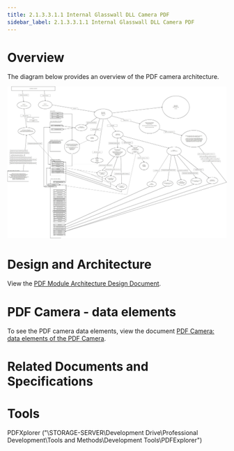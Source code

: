 ```yaml
---
title: 2.1.3.3.1.1 Internal Glasswall DLL Camera PDF
sidebar_label: 2.1.3.3.1.1 Internal Glasswall DLL Camera PDF
---
```


# Overview # 

The diagram below provides an overview of the PDF camera architecture.

![Alt text](../img/PDF_Camera_Dataflow-PREFILTER_CYCLE_0-INITIALISATION.jpeg)


# Design and Architecture #

View the [PDF Module Architecture Design Document](2_1_3_3_1_3-PDFModuleArchitectureDesignDoc.md).

# PDF Camera - data elements

To see the PDF camera data elements, view the document [PDF Camera: data elements of the PDF Camera](2_1_3_3_1_2-data_elements_of_the_pdf_camera.md).


# Related Documents and Specifications #



# Tools #

PDFXplorer ("\\STORAGE-SERVER\Development Drive\Professional Development\Tools and Methods\Development Tools\PDFExplorer")

